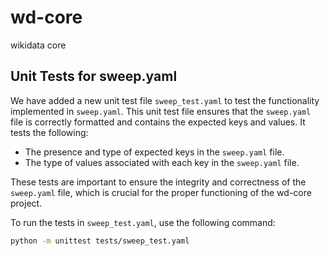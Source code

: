 # wd-core

wikidata core

## Unit Tests for sweep.yaml

We have added a new unit test file `sweep_test.yaml` to test the functionality implemented in `sweep.yaml`. This unit test file ensures that the `sweep.yaml` file is correctly formatted and contains the expected keys and values. It tests the following:

- The presence and type of expected keys in the `sweep.yaml` file.
- The type of values associated with each key in the `sweep.yaml` file.

These tests are important to ensure the integrity and correctness of the `sweep.yaml` file, which is crucial for the proper functioning of the wd-core project.

To run the tests in `sweep_test.yaml`, use the following command:

```bash
python -m unittest tests/sweep_test.yaml
```
